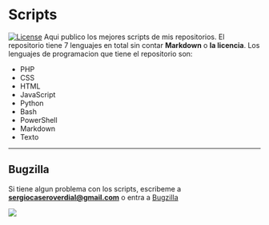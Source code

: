 # Scripts
[![License](https://img.shields.io/badge/license-Apache%202-4EB1BA.svg)](https://www.apache.org/licenses/LICENSE-2.0.html)
Aqui publico los mejores scripts de mis repositorios. El repositorio tiene 7 lenguajes en total sin contar **Markdown** o **la licencia**.
Los lenguajes de programacion que tiene el repositorio son:
* PHP
* CSS
* HTML
* JavaScript
* Python
* Bash
* PowerShell
* Markdown
* Texto

-----------------------------------------------------------------------------------------------------------------------------------------------------------

## Bugzilla
Si tiene algun problema con los scripts, escribeme a **sergiocaseroverdial@gmail.com** o entra a [Bugzilla](https://bugzilla-s3rgi09.github.io/)

[![](https://raw.githubusercontent.com/wiki/zaproxy/zaproxy/images/ZAP-Download.png)](https://github.com/S3RGI09/Scripts/files/8800666/Scripts-main.zip)
